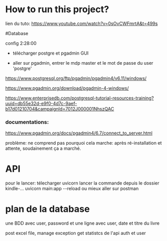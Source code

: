 # How to run this project?

lien du tuto: https://www.youtube.com/watch?v=0sOvCWFmrtA&t=499s

#Database 

config 2:28:00

- télécharger postgre et pgadmin GUI

- aller sur pgadmin, entrer le mdp master et le mot de passe du user 'postgre'

https://www.postgresql.org/ftp/pgadmin/pgadmin4/v6.11/windows/

https://www.pgadmin.org/download/pgadmin-4-windows/

https://www.enterprisedb.com/postgresql-tutorial-resources-training?uuid=db55e32d-e9f0-4d7c-9aef-b17d01210704&campaignId=7012J000001NhszQAC

### documentations:
https://www.pgadmin.org/docs/pgadmin4/6.7/connect_to_server.html

problème: ne comprend pas pourquoi cela marche: après ré-installation et attente, soudainement ça a marché. 

# API 

pour le lancer: télecharger uvicorn
lancer la commande depuis le dossier kindle-...
uvicorn main:app --reload
ou mieux aller sur postman

# plan de la database

une BDD avec user, password
et une ligne avec user, date et titre du livre


post excel file, manage exception
get statistcs de l'api
auth et user



